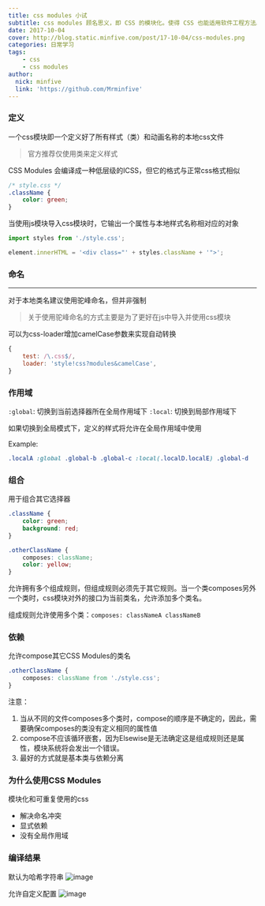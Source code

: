 ```yaml
---
title: css modules 小试
subtitle: css modules 顾名思义，即 CSS 的模块化。使得 CSS 也能适用软件工程方法。
date: 2017-10-04
cover: http://blog.static.minfive.com/post/17-10-04/css-modules.png
categories: 日常学习
tags:
    - css
    - css modules
author:
  nick: minfive
  link: 'https://github.com/Mrminfive'
---
```


### 定义

一个css模块即一个定义好了所有样式（类）和动画名称的本地css文件

> 官方推荐仅使用类来定义样式

CSS Modules 会编译成一种低层级的ICSS，但它的格式与正常css格式相似

``` css
/* style.css */
.className {
    color: green;
}
```

当使用js模块导入css模块时，它输出一个属性与本地样式名称相对应的对象

``` javascript
import styles from './style.css';

element.innerHTML = '<div class="' + styles.className + '">';
```

### 命名

---

对于本地类名建议使用驼峰命名，但并非强制

> 关于使用驼峰命名的方式主要是为了更好在js中导入并使用css模块

可以为css-loader增加camelCase参数来实现自动转换

``` javascript
{
    test: /\.css$/,
    loader: 'style!css?modules&camelCase',
}
```

### 作用域

`:global`: 切换到当前选择器所在全局作用域下
`:local`: 切换到局部作用域下

如果切换到全局模式下，定义的样式将允许在全局作用域中使用

Example:
``` css
.localA :global .global-b .global-c :local(.localD.localE) .global-d
```


### 组合

用于组合其它选择器

``` css
.className {
    color: green;
    background: red;
}

.otherClassName {
    composes: className;
    color: yellow;
}
```

允许拥有多个组成规则，但组成规则必须先于其它规则。当一个类composes另外一个类时，css模块对外的接口为当前类名，允许添加多个类名。

组成规则允许使用多个类：`composes: classNameA classNameB`

### 依赖

允许compose其它CSS Modules的类名

``` css
.otherClassName {
    composes: className from './style.css';
}
```

注意：
1. 当从不同的文件composes多个类时，compose的顺序是不确定的，因此，需要确保composes的类没有定义相同的属性值
2. compose不应该循环嵌套，因为Elsewise是无法确定这是组成规则还是属性，模块系统将会发出一个错误。
3. 最好的方式就是基本类与依赖分离

### 为什么使用CSS Modules

模块化和可重复使用的css
+ 解决命名冲突
+ 显式依赖
+ 没有全局作用域

### 编译结果
默认为哈希字符串
![image](https://sfault-image.b0.upaiyun.com/127/065/1270651827-571acfceca712)

允许自定义配置
![image](https://sfault-image.b0.upaiyun.com/431/079/431079432-571acff0052ea)

